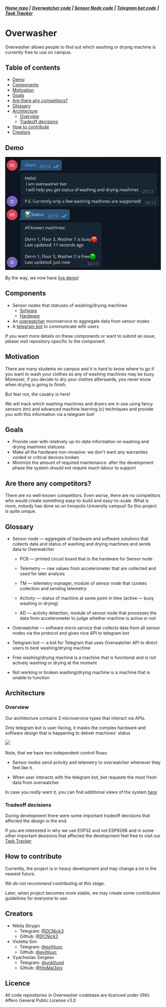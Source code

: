 ##### [Home repo](https://github.com/overwasher/home/) | [Overwatcher code](https://github.com/overwasher/overwatcher) | [Sensor Node code](https://github.com/overwasher/esp-firmware) | [Telegram bot code](https://github.com/overwasher/telegram-bot) | [Task Tracker](https://taiga.dcnick3.me/project/overwasher/)

# Overwasher

Overwasher allows people to find out which washing or drying machine is currently free to use on campus.

## Table of contents

* [Demo](#demo)
* [Components](#components)
* [Motivation](#motivation)
* [Goals](#goals)
* [Are there any competitors?](#are-there-any-competitors)
* [Glossary](#glossary)
* [Architecture](#architecture)
  + [Overview](#overview)
  + [Tradeoff decisions](#tradeoff-decisions)
* [How to contribute](#how-to-contribute)
* [Creators](#creators)

## Demo

![demo](https://raw.githubusercontent.com/overwasher/telegram-bot/main/Demo.png)

By the way, we now have [live demo](https://t.me/overwasher_bot)!

## Components

- Sensor nodes that statuses of washing/drying machines
  - [Sofware](https://github.com/overwasher/sensor-node)
  - [Hardware](https://github.com/overwasher/sensor-node-hardware)
- An [overwatcher](https://github.com/overwasher/overwatcher) microservice to aggregate data from sensor nodes
- A [telegram bot](https://github.com/overwasher/telegram-bot) to communicate with users

If you want more details on these components or want to submit an issue, please visit repository specific to the component.

## Motivation

There are many students on campus and it is hard to know where to go if you want to wash your clothes as any of washing machines may be busy. Moreover, if you decide to dry your clothes afterwards, you never know when drying is going to finish.

But fear not, the cavalry is here!

We will track which washing machines and dryers are in use using fancy sensors (tm) and advanced machine learning (c) techniques and provide you with this information via a telegram bot!

## Goals

- Provide user with relatively up-to-date information on washing and drying mashines statuses
- Make all the hardware non-invasive: we don't want any warranties voided or critical devices broken
- Minimize the amount of required maintenance: after the development phase the system should not require much labour to support

## Are there any competitors?

There are no well-known competitors. Even worse, there are no competitors who would create something easy-to-build and easy-to-scale. What is more, nobody has done so on Innopolis University campus! So this project is quite unique.

## Glossary

* Sensor node — aggregate of hardware and software solutions that collects data and status of washing and drying machines and sends data to Overwatcher

  * PCB — printed circuit board that is the hardware for Sensor node

  * Telemetry — raw values from accelerometer that are collected and used for later analysis 

  * TM — telemetry manager, module of sensor node that curates collection and sending telemetry

  * Activity — status of machine at some point in time (active — busy washing or drying)

  * AD — activity detection, module of sensor node that processes the data from accelerometer to judge whether machine is active or not

* Overwatcher — software micro service that collects data from all sensor nodes via the protocol and gives nice API to telegram bot

* Telegram bot — a bot for Telegram that uses Overwatcher API to direct users to best washing/drying machine

* Free washing/drying machine is a machine that is functional and is not actively washing or drying at the moment

* Not working or broken washing/drying machine is a machine that is unable to function

## Architecture

### Overview

Our architecture contains 3 microservice types that interact via APIs.

Only telegram bot is user-facing, it masks the complex hardware and software design that is happening to deliver machines' status

![](https://files.catbox.moe/7g8v3o.jpg)

Note, that we have two independent control flows:

* Sensor nodes send activity and telemetry to overwatcher whenever they feel like it.

* When user interacts with the telegram bot, bot requests the most fresh data from overwatcher

In case you *really* want it, you can find additional views of the system [here](https://taiga.dcnick3.me/project/overwasher/wiki/architecture) 

### Tradeoff decisions 

During development there were some important tradeoff decisions that affected the design in the end.

If you are interested in why we use ESP32 and not ESP8266 and in some other important desisions that affected the development feel free to visit our [Task Tracker](https://taiga.dcnick3.me/project/overwasher/wiki/tradeoff-decisions-about-quality)

## How to contribute

Currently, the project is in heavy development and may change a lot in the nearest future. 

*We do not recommend contributing at this stage*. 

Later, when project becomes more stable, we may create some contribution guidelines for everyone to use. 

## Creators

- Nikita Strygin
  * Telegram: [@DCNick3](https://t.me/DCNick3)
  * Github: [@DCNick3](https://github.com/DCNick3)
- Violetta Sim
  * Telegram: [@eyihluyc](https://t.me/eyihluyc)
  * Github: [@eyihluyc](https://github.com/eyihluyc)
- Vyacheslav Sergeev
  * Telegram: [@unb0und](https://t.me/unb0und)
  * Github: [@HisMaj3sty](https://github.com/HisMaj3sty)

## Licence

All code repositories in Overwasher codebase are licenced under GNU Affero General Public License v3.0
